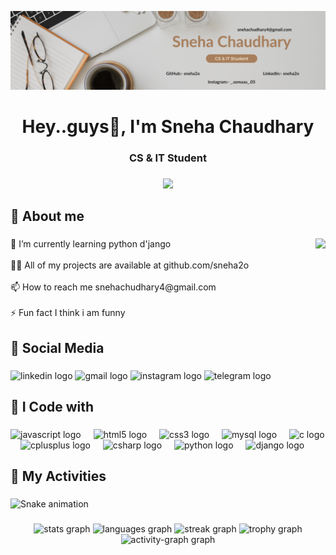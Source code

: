


![logo](https://github.com/sneha2o/sneha2o/blob/main/Beige%20%26%20Brown%20Simple%20Personal%20LinkedIn%20Banner%20(1).png)


<h1 align="center">Hey..guys👋, I'm Sneha Chaudhary</h1>

###

<h3 align="center">CS & IT Student</h3>

###

<div align="center">
  <img src="https://visitor-badge.laobi.icu/badge?page_id=sneha2o.sneha2o&left_color=steelblue&right_color=orchid&left_text=Views"  />
</div>

###

<h2 align="left">🦋 About me</h2>

###

<img align="right" height="250" src="https://camo.githubusercontent.com/ff4c0739c245efcb586ea0ff6d7c5b123140da1a88f603af71dd4e1053f02819/68747470733a2f2f6469676974616c7363686f6c61722e696e2f77702d636f6e74656e742f75706c6f6164732f323032322f30362f6f6e6c696e652d6c6561726e696e672e676966"  />

###

<p align="left">🌱 I’m currently learning python d'jango<br><br>👨‍💻 All of my projects are available at github.com/sneha2o<br><br>📫 How to reach me snehachudhary4@gmail.com<br><br>⚡ Fun fact I think i am funny</p>

###

<h2 align="left">🦋 Social Media</h2>

###

<div align="left">
  <img src="https://raw.githubusercontent.com/maurodesouza/profile-readme-generator/master/src/assets/icons/social/linkedin/default.svg" width="52" height="40" alt="linkedin logo"  />
  <img src="https://raw.githubusercontent.com/maurodesouza/profile-readme-generator/master/src/assets/icons/social/gmail/default.svg" width="52" height="40" alt="gmail logo"  />
  <img src="https://raw.githubusercontent.com/maurodesouza/profile-readme-generator/master/src/assets/icons/social/instagram/default.svg" width="52" height="40" alt="instagram logo"  />
  <img src="https://raw.githubusercontent.com/maurodesouza/profile-readme-generator/master/src/assets/icons/social/telegram/default.svg" width="52" height="40" alt="telegram logo"  />
</div>

###

<h2 align="left">🦋 I Code with</h2>

###

<div align="left">
  <img src="https://cdn.jsdelivr.net/gh/devicons/devicon/icons/javascript/javascript-original.svg" height="40" alt="javascript logo"  />
  <img width="12" />
  <img src="https://cdn.jsdelivr.net/gh/devicons/devicon/icons/html5/html5-original.svg" height="40" alt="html5 logo"  />
  <img width="12" />
  <img src="https://cdn.jsdelivr.net/gh/devicons/devicon/icons/css3/css3-original.svg" height="40" alt="css3 logo"  />
  <img width="12" />
  <img src="https://cdn.jsdelivr.net/gh/devicons/devicon/icons/mysql/mysql-original.svg" height="40" alt="mysql logo"  />
  <img width="12" />
  <img src="https://cdn.jsdelivr.net/gh/devicons/devicon/icons/c/c-original.svg" height="40" alt="c logo"  />
  <img width="12" />
  <img src="https://cdn.jsdelivr.net/gh/devicons/devicon/icons/cplusplus/cplusplus-original.svg" height="40" alt="cplusplus logo"  />
  <img width="12" />
  <img src="https://cdn.jsdelivr.net/gh/devicons/devicon/icons/csharp/csharp-original.svg" height="40" alt="csharp logo"  />
  <img width="12" />
  <img src="https://cdn.jsdelivr.net/gh/devicons/devicon/icons/python/python-original.svg" height="40" alt="python logo"  />
  <img width="12" />
  <img src="https://cdn.jsdelivr.net/gh/devicons/devicon/icons/django/django-plain.svg" height="40" alt="django logo"  />
</div>

###

<h2 align="left">🦋 My Activities</h2>

###

<img src="https://raw.githubusercontent.com/sneha2o/sneha2o/output/snake.svg" alt="Snake animation" />

###

<div align="center">
  <img src="https://github-readme-stats.vercel.app/api?username=sneha2o&hide_title=false&hide_rank=false&show_icons=true&include_all_commits=true&count_private=true&disable_animations=false&theme=dracula&locale=en&hide_border=false&order=1" height="150" alt="stats graph"  />
  <img src="https://github-readme-stats.vercel.app/api/top-langs?username=sneha2o&locale=en&hide_title=false&layout=compact&card_width=320&langs_count=5&theme=dracula&hide_border=false&order=2" height="150" alt="languages graph"  />
  <img src="https://streak-stats.demolab.com?user=sneha2o&locale=en&mode=daily&theme=dracula&hide_border=false&border_radius=5&order=3" height="150" alt="streak graph"  />
  <img src="https://github-profile-trophy.vercel.app?username=sneha2o&theme=dracula&column=-1&row=1&margin-w=8&margin-h=8&no-bg=false&no-frame=false&order=4" height="150" alt="trophy graph"  />
  <img src="https://github-readme-activity-graph.vercel.app/graph?username=sneha2o&radius=16&theme=react&area=true&order=5" height="300" alt="activity-graph graph"  />
</div>

###


